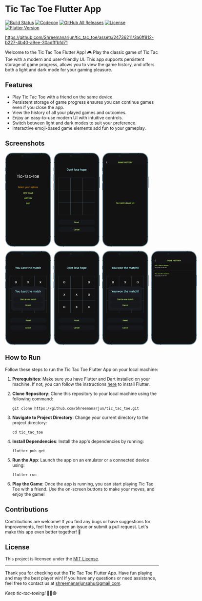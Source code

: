 # Tic Tac Toe Flutter App
[![Build Status](https://github.com/Shreemanarjun/tic_tac_toe/actions/workflows/build.yml/badge.svg)](https://github.com/Shreemanarjun/tic_tac_toe/actions)
[![Codecov](https://codecov.io/gh/Shreemanarjun/tic_tac_toe/branch/main/graph/badge.svg)](https://codecov.io/gh/Shreemanarjun/tic_tac_toe)
[![GitHub All Releases](https://img.shields.io/github/downloads/Shreemanarjun/tic_tac_toe/total.svg)](https://github.com/Shreemanarjun/tic_tac_toe/releases)
[![License](https://img.shields.io/badge/License-MIT-blue.svg)](https://opensource.org/licenses/MIT)
[![Flutter Version](https://img.shields.io/badge/flutter-3.13.1-blue.svg)](https://flutter.dev)


https://github.com/Shreemanarjun/tic_tac_toe/assets/24736211/3a6ff812-b227-4b40-a9ee-30adfffbfd71


<!-- ![Tic Tac Toe Banner](banner.png) -->





Welcome to the Tic Tac Toe Flutter App! 🎮 Play the classic game of Tic Tac Toe with a modern and user-friendly UI. This app supports persistent storage of game progress, allows you to view the game history, and offers both a light and dark mode for your gaming pleasure. 

## Features

- Play Tic Tac Toe with a friend on the same device.
- Persistent storage of game progress ensures you can continue games even if you close the app.
- View the history of all your played games and outcomes.
- Enjoy an easy-to-use modern UI with intuitive controls.
- Switch between light and dark modes to suit your preference.
- Interactive emoji-based game elements add fun to your gameplay.

## Screenshots


<p float="left" style="display: flex; justify-content: space-between margin-right: 16px margin-left: 16px;">
  <img src="screenshot/1.png" width="30%" style="margin-right: 8px;"    />   
  <img src="screenshot/2.png" width="30%" style="margin-right: 8px;"  />   
  <img src="screenshot/3.png" width="30%" style="margin-right: 8px;"  />   
  
  
  
</p>
<p float="left" style="display: flex; justify-content: space-between margin-right: 8px margin-left:8px">

  <img src="screenshot/4.png" width="30%" style="margin-right: 8px;"  />   
  <img src="screenshot/5.png" width="30%" style="margin-right: 8px;"  />   
  <img src="screenshot/6.png" width="30%" style="margin-right: 8px;"  />    
   <img src="screenshot/7.png" width="30%" style="margin-right: 8px;"  />   
</p>


## How to Run

Follow these steps to run the Tic Tac Toe Flutter App on your local machine:

1. **Prerequisites**: Make sure you have Flutter and Dart installed on your machine. If not, you can follow the instructions [here](https://flutter.dev/docs/get-started/install) to install Flutter.

2. **Clone Repository**: Clone this repository to your local machine using the following command:

   ```
   git clone https://github.com/Shreemanarjun/tic_tac_toe.git
   ```

3. **Navigate to Project Directory**: Change your current directory to the project directory:

   ```
   cd tic_tac_toe
   ```

4. **Install Dependencies**: Install the app's dependencies by running:

   ```
   flutter pub get
   ```

5. **Run the App**: Launch the app on an emulator or a connected device using:

   ```
   flutter run
   ```

6. **Play the Game**: Once the app is running, you can start playing Tic Tac Toe with a friend. Use the on-screen buttons to make your moves, and enjoy the game!

## Contributions

Contributions are welcome! If you find any bugs or have suggestions for improvements, feel free to open an issue or submit a pull request. Let's make this app even better together! 🚀

## License

This project is licensed under the [MIT License](LICENSE).

---

Thank you for checking out the Tic Tac Toe Flutter App. Have fun playing and may the best player win! If you have any questions or need assistance, feel free to contact us at [shreemanarjunsahu@gmail.com](mailto:shreemanarjunsahu@gmail.com).

_Keep tic-tac-toeing!_ 🤖🔴🟢
